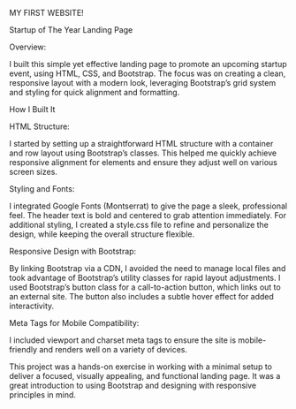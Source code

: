 MY FIRST WEBSITE!

Startup of The Year Landing Page

Overview:

I built this simple yet effective landing page to promote an upcoming startup event, using HTML, CSS, and Bootstrap. The focus was on creating a clean, responsive layout with a modern look, leveraging Bootstrap’s grid system and styling for quick alignment and formatting.

How I Built It

HTML Structure:

I started by setting up a straightforward HTML structure with a container and row layout using Bootstrap’s classes. This helped me quickly achieve responsive alignment for elements and ensure they adjust well on various screen sizes.

Styling and Fonts:

I integrated Google Fonts (Montserrat) to give the page a sleek, professional feel. The header text is bold and centered to grab attention immediately.
For additional styling, I created a style.css file to refine and personalize the design, while keeping the overall structure flexible.

Responsive Design with Bootstrap:

By linking Bootstrap via a CDN, I avoided the need to manage local files and took advantage of Bootstrap’s utility classes for rapid layout adjustments.
I used Bootstrap’s button class for a call-to-action button, which links out to an external site. The button also includes a subtle hover effect for added interactivity.

Meta Tags for Mobile Compatibility:

I included viewport and charset meta tags to ensure the site is mobile-friendly and renders well on a variety of devices.

This project was a hands-on exercise in working with a minimal setup to deliver a focused, visually appealing, and functional landing page. It was a great introduction to using Bootstrap and designing with responsive principles in mind.

